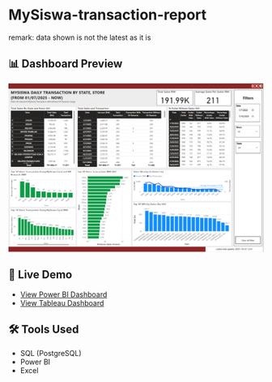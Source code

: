 # MySiswa-transaction-report

remark: data shown is not the latest as it is 

## 📊 Dashboard Preview
![Dashboard](images/mySiswa_p1.png)

## 🚀 Live Demo
- [View Power BI Dashboard](https://app.powerbi.com/view?r=example)
- [View Tableau Dashboard](https://public.tableau.com/views/example)

## 🛠 Tools Used
- SQL (PostgreSQL)
- Power BI
- Excel
